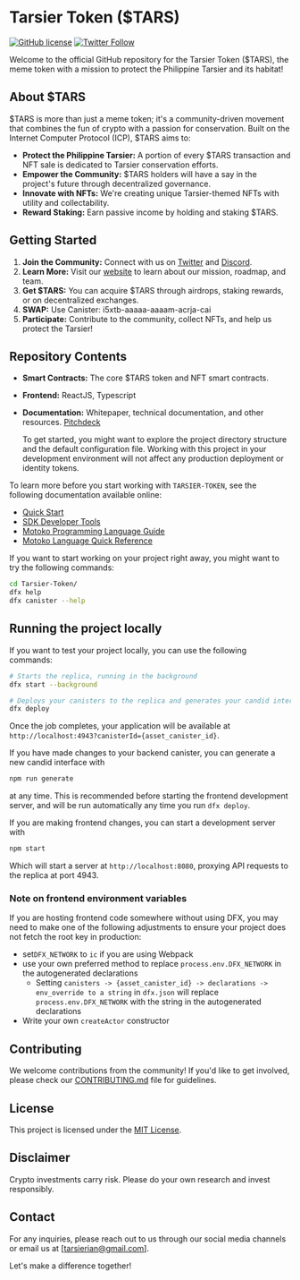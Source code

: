 # Tarsier Token ($TARS)

[![GitHub license](https://img.shields.io/github/license/edmhok/tarsier-token)](https://github.com/edmhok/tarsier-token/blob/main/LICENSE)
[![Twitter Follow](https://img.shields.io/twitter/follow/YOUR_TWITTER_HANDLE?style=social)](https://x.com/tarsians)

Welcome to the official GitHub repository for the Tarsier Token ($TARS), the meme token with a mission to protect the Philippine Tarsier and its habitat!

## About $TARS

$TARS is more than just a meme token; it's a community-driven movement that combines the fun of crypto with a passion for conservation. Built on the Internet Computer Protocol (ICP), $TARS aims to:

- **Protect the Philippine Tarsier:** A portion of every $TARS transaction and NFT sale is dedicated to Tarsier conservation efforts.
- **Empower the Community:** $TARS holders will have a say in the project's future through decentralized governance.
- **Innovate with NFTs:** We're creating unique Tarsier-themed NFTs with utility and collectability.
- **Reward Staking:** Earn passive income by holding and staking $TARS.

## Getting Started

1. **Join the Community:** Connect with us on [Twitter](https://x.com/tarsians) and [Discord](https://discord.com/invite/V3cJtysw).
2. **Learn More:** Visit our [website](http://tarsian.xyz) to learn about our mission, roadmap, and team.
3. **Get $TARS:** You can acquire $TARS through airdrops, staking rewards, or on decentralized exchanges.
4. **SWAP:** Use Canister: i5xtb-aaaaa-aaaam-acrja-cai
5. **Participate:** Contribute to the community, collect NFTs, and help us protect the Tarsier!

## Repository Contents

- **Smart Contracts:** The core $TARS token and NFT smart contracts.
- **Frontend:** ReactJS, Typescript
- **Documentation:** Whitepaper, technical documentation, and other resources.
  [Pitchdeck](https://www.canva.com/design/DAGIq0T2JFQ/kkgufg6tmWhR0iRoKqGJsw/edit?utm_content=DAGIq0T2JFQ&utm_campaign=designshare&utm_medium=link2&utm_source=sharebutton)

  To get started, you might want to explore the project directory structure and the default configuration file. Working with this project in your development environment will not affect any production deployment or identity tokens.

To learn more before you start working with `TARSIER-TOKEN`, see the following documentation available online:

- [Quick Start](https://internetcomputer.org/docs/current/developer-docs/setup/deploy-locally)
- [SDK Developer Tools](https://internetcomputer.org/docs/current/developer-docs/setup/install)
- [Motoko Programming Language Guide](https://internetcomputer.org/docs/current/motoko/main/motoko)
- [Motoko Language Quick Reference](https://internetcomputer.org/docs/current/motoko/main/language-manual)

If you want to start working on your project right away, you might want to try the following commands:

```bash
cd Tarsier-Token/
dfx help
dfx canister --help
```

## Running the project locally

If you want to test your project locally, you can use the following commands:

```bash
# Starts the replica, running in the background
dfx start --background

# Deploys your canisters to the replica and generates your candid interface
dfx deploy
```

Once the job completes, your application will be available at `http://localhost:4943?canisterId={asset_canister_id}`.

If you have made changes to your backend canister, you can generate a new candid interface with

```bash
npm run generate
```

at any time. This is recommended before starting the frontend development server, and will be run automatically any time you run `dfx deploy`.

If you are making frontend changes, you can start a development server with

```bash
npm start
```

Which will start a server at `http://localhost:8080`, proxying API requests to the replica at port 4943.

### Note on frontend environment variables

If you are hosting frontend code somewhere without using DFX, you may need to make one of the following adjustments to ensure your project does not fetch the root key in production:

- set`DFX_NETWORK` to `ic` if you are using Webpack
- use your own preferred method to replace `process.env.DFX_NETWORK` in the autogenerated declarations
  - Setting `canisters -> {asset_canister_id} -> declarations -> env_override to a string` in `dfx.json` will replace `process.env.DFX_NETWORK` with the string in the autogenerated declarations
- Write your own `createActor` constructor

## Contributing

We welcome contributions from the community! If you'd like to get involved, please check our [CONTRIBUTING.md]([https://github.com/edmhok/Tarsier-Token/blob/main/Contribute.md]) file for guidelines.

## License

This project is licensed under the [MIT License]([https://github.com/edmhok/Tarsier-Token/blob/main/LICENSE]).

## Disclaimer

Crypto investments carry risk. Please do your own research and invest responsibly.

## Contact

For any inquiries, please reach out to us through our social media channels or email us at [tarsierian@gmail.com].

Let's make a difference together!
